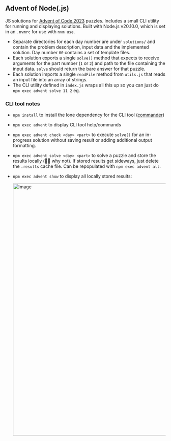 ## Advent of Node(.js)

JS solutions for [Advent of Code 2023](https://adventofcode.com/2023) puzzles.  Includes a small CLI utility for running and displaying solutions.  Built with Node.js v20.10.0, which is set in an `.nvmrc` for use with `nvm use`.

- Separate directories for each day number are under `solutions/` and contain the problem description, input data and the implemented solution.  Day number `00` contains a set of template files.
- Each solution exports a single `solve()` method that expects to receive arguments for the part number (`1` or `2`) and path to the file containing the input data.  `solve` should return the bare answer for that puzzle.
- Each solution imports a single `readFile` method from `utils.js` that reads an input file into an array of strings.
- The CLI utility defined in `index.js` wraps all this up so you can just do `npm exec advent solve 11 2` eg.

### CLI tool notes

- `npm install` to install the lone dependency for the CLI tool ([commander](https://github.com/tj/commander.js#readme))
- `npm exec advent` to display CLI tool help/commands
- `npm exec advent check <day> <part>` to execute `solve()` for an in-progress solution without saving result or adding additional output formatting.
- `npm exec advent solve <day> <part>` to solve a puzzle and store the results locally (🤷‍♂️ why not). If stored results get sideways, just delete the `.results` cache file.  Can be repopulated with `npm exec advent all`.
- `npm exec advent show` to display all locally stored results:

  <img width="789" alt="image" src="https://github.com/hpainter/advent-of-node/assets/732277/0cff3776-6508-45d0-b6b8-12c79cf3d710">
